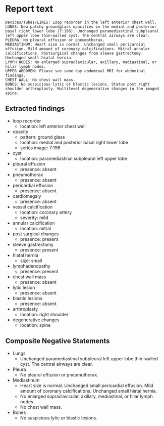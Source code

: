 # Report text

```text
Devices/Tubes/LINES: Loop recorder in the left anterior chest wall.
LUNGS: New patchy groundglass opacities in the medial and posterior basal right lower lobe (7:196). Unchanged paramediastinal subpleural left upper lobe thin-walled cyst. The central airways are clear.
PLEURA: No pleural effusion or pneumothorax.
MEDIASTINUM: Heart size is normal. Unchanged small pericardial effusion. Mild amount of coronary calcifications. Mitral annular calcifications. Postsurgical changes from sleeve gastrectomy. Unchanged small hiatal hernia.
LYMPH NODES: No enlarged supraclavicular, axillary, mediastinal, or hilar lymph nodes.
UPPER ABDOMEN: Please see same day abdominal MRI for abdominal findings.
CHEST WALL: No chest wall mass.
BONES: No suspicious lytic or blastic lesions. Status post right shoulder arthroplasty. Multilevel degenerative changes in the imaged spine.
```

## Extracted findings

- loop recorder
  - location: left anterior chest wall
- opacity
  - pattern: ground glass
  - location: medial and posterior basal right lower lobe
  - series image: 7:196
- cyst
  - location: paramediastinal subpleural left upper lobe
- pleural effusion
  - presence: absent
- pneumothorax
  - presence: absent
- pericardial effusion
  - presence: absent
- cardiomegaly
  - presence: absent
- vessel calcification
  - location: coronary artery
  - severity: mild
- annular calcification
  - location: mitral
- post surgical changes
  - presence: present
- sleeve gastrectomy
  - presence: present
- hiatal hernia
  - size: small
- lymphadenopathy
  - presence: present
- chest wall mass
  - presence: absent
- lytic lesion
  - presence: absent
- blastic lesions
  - presence: absent
- arthroplasty
  - location: right shoulder
- degenerative changes
  - location: spine

## Composite Negative Statements

- Lungs
  - Unchanged paramediastinal subpleural left upper lobe thin-walled cyst. The central airways are clear.
- Pleura
  - No pleural effusion or pneumothorax.
- Mediastinum
  - Heart size is normal. Unchanged small pericardial effusion. Mild amount of coronary calcifications. Unchanged small hiatal hernia.
  - No enlarged supraclavicular, axillary, mediastinal, or hilar lymph nodes.
  - No chest wall mass.
- Bones
  - No suspicious lytic or blastic lesions.
  